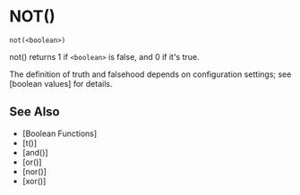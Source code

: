 # NOT()
`not(<boolean>)`

  not() returns 1 if `<boolean>` is false, and 0 if it's true.

  The definition of truth and falsehood depends on configuration settings; see [boolean values] for details.


## See Also
- [Boolean Functions]
- [t()]
- [and()]
- [or()]
- [nor()]
- [xor()]

